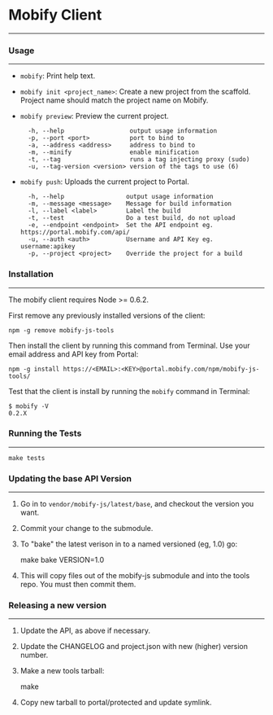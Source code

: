 # Mobify Client
---------------

### Usage
---------

* `mobify`: Print help text.
* `mobify init <project_name>`: Create a new project from the scaffold. Project name should match the project name on Mobify.
* `mobify preview`: Preview the current project.

        -h, --help                  output usage information
        -p, --port <port>           port to bind to
        -a, --address <address>     address to bind to
        -m, --minify                enable minification
        -t, --tag                   runs a tag injecting proxy (sudo)
        -u, --tag-version <version> version of the tags to use (6)

* `mobify push`: Uploads the current project to Portal.

        -h, --help                 output usage information
        -m, --message <message>    Message for build information
        -l, --label <label>        Label the build
        -t, --test                 Do a test build, do not upload
        -e, --endpoint <endpoint>  Set the API endpoint eg. https://portal.mobify.com/api/
        -u, --auth <auth>          Username and API Key eg. username:apikey
        -p, --project <project>    Override the project for a build




### Installation
----------------

The mobify client requires Node >= 0.6.2.

First remove any previously installed versions of the client:

    npm -g remove mobify-js-tools

Then install the client by running this command from Terminal. Use your email address and API key from Portal:

    npm -g install https://<EMAIL>:<KEY>@portal.mobify.com/npm/mobify-js-tools/

Test that the client is install by running the `mobify` command in Terminal:

    $ mobify -V
    0.2.X

### Running the Tests
---------------------

    make tests


### Updating the base API Version
---------------------------------

1) Go in to `vendor/mobify-js/latest/base`, and checkout the version you want.

2) Commit your change to the submodule.

3) To "bake" the latest verison in to a named versioned (eg, 1.0) go:

    make bake VERSION=1.0

4) This will copy files out of the mobify-js submodule and into the tools repo. You must then commit them.


### Releasing a new version
---------------------------

1) Update the API, as above if necessary.

2) Update the CHANGELOG and project.json with new (higher) version number.

3) Make a new tools tarball:

    make

4) Copy new tarball to portal/protected and update symlink.
